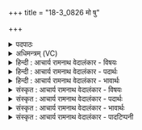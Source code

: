 +++
title = "18-3_0826 मो षु"

+++
<details><summary>पदपाठः</summary>

मा। उ꣣। सु꣢। ब्र꣣ह्मा꣢। इ꣣व। तन्द्रयुः꣢। भु꣡वः꣢꣯। वा꣣जानाम्। पते। म꣡त्स्व꣢꣯। सु꣣त꣡स्य꣢। गो꣡म꣢꣯तः। ८२६।
</details>

<details><summary>अधिमन्त्रम् (VC)</summary>

- इन्द्रः
- श्रुतकक्षः सुकक्षो वा आङ्गिरसः
- गायत्री
- षड्जः
</details>

<details><summary>हिन्दी : आचार्य रामनाथ वेदालंकार - विषयः</summary>

अगले मन्त्र में फिर अन्तरात्मा को उद्बोधन है।
</details>

<details><summary>हिन्दी : आचार्य रामनाथ वेदालंकार - पदार्थः</summary>

पदार्थान्वयभाषाः -  हे (वाजानां पते) बलों के अधिपति मेरे अन्तरात्मन् ! (ब्रह्मा इव) यज्ञ के ब्रह्मा के समान उच्च पद पर विद्यमान तू (मा उ सु) कभी मत (तन्द्रयुः) आलसी (भुवः) हो और (गोमतः सुतस्य) गोदुग्धयुक्त सोमरस से अर्थात् ज्ञानकर्मयुक्त उपासना-रस से (मत्स्व) आनन्द लाभ करता रह ॥३॥ इस मन्त्र में उपमालङ्कार है ॥३॥
</details>

<details><summary>हिन्दी : आचार्य रामनाथ वेदालंकार - भावार्थः</summary>

भावार्थभाषाः -  मनुष्यों को चाहिए कभी कि प्रमाद न करें,प्रत्युत जागरूक होकर सब शुभकर्मों में उत्साह धारण करें ॥३॥
</details>

<details><summary>संस्कृत : आचार्य रामनाथ वेदालंकार - विषयः</summary>

अथ पुनरन्तरात्मानमुद्बोधयति।
</details>

<details><summary>संस्कृत : आचार्य रामनाथ वेदालंकार - पदार्थः</summary>

पदार्थान्वयभाषाः -  हे (वाजानां पते) बलानामधिपते मदीय अन्तरात्मन् ! (ब्रह्मा इव) यज्ञस्य ब्रह्मा इव उच्चपदे विद्यमानः त्वम् (मा उ सु) न खलु कदापि (तन्द्रयुः) आलस्यकामः (भुवः) भव। अपि च, (गोमतः सुतस्य) गोदुग्धयुक्तेन सोमरसेन, ज्ञानकर्मयुक्तेन उपासनारसेन इत्यर्थः। [तृतीयार्थे षष्ठी।] (मत्स्व) आनन्दं लभस्व। [मदी हर्षग्लेपनयोः भ्वादिः, आत्मनेपदं छान्दसम्] ॥३॥ अत्रोपमालङ्कारः ॥३॥
</details>

<details><summary>संस्कृत : आचार्य रामनाथ वेदालंकार - भावार्थः</summary>

भावार्थभाषाः -  मनुष्यैः कदापि प्रमादो न कार्यः प्रत्युत जागरूकैर्भूत्वा सर्वेषु शुभकर्मसूत्साहः सदा धारणीयः ॥३॥
</details>

<details><summary>संस्कृत : आचार्य रामनाथ वेदालंकार - पादटिप्पनी</summary>

टिप्पणी:   १. ऋ० ८।९२।३०,अथ० २०।६०।३।
</details>
